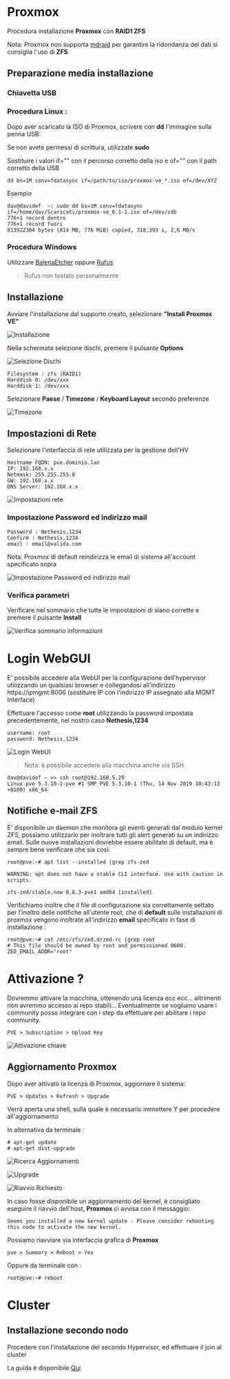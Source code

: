 # Proxmox

Procedura installazione **Proxmox** con **RAID1 ZFS**

Nota: Proxmox non supporta [mdraid](https://pve.proxmox.com/wiki/Software_RAID) per garantire la ridondanza dei dati si consiglia l'uso di **ZFS**


## Preparazione media installazione

### Chiavetta USB

### Procedura Linux :
Dopo aver scaricato la ISO di Proxmox, scrivere con **dd** l'immagine sulla penna USB:

Se non avete permessi di scrittura, utilizzate **sudo**

Sostituire i valori if="" con il percorso corretto della iso e of="" con il path corretto della USB

```dd bs=1M conv=fdatasync if=/path/to/iso/proxmox-ve_*.iso of=/dev/XYZ```

Esempio

```
dav@davidef  ~: sudo dd bs=1M conv=fdatasync if=/home/dav/Scaricati/proxmox-ve_6.1-1.iso of=/dev/sdb
776+1 record dentro
776+1 record fuori
813922304 bytes (814 MB, 776 MiB) copied, 318,393 s, 2,6 MB/s
```

### Procedura Windows

Utilizzare [BalenaEtcher](https://www.balena.io/etcher/) oppure [Rufus](https://rufus.ie/)
> Rufus non testato personalmente


## Installazione

Avviare l'installazione dal supporto creato, selezionare **"Install Proxmox VE"**

![Installazione](img/pve-grub-menu.png)

Nella schermata selezione dischi, premere il pulsante **Options** 

![Selezione Dischi](img/pve-select-target-disk.png)

```
Filesystem : zfs (RAID1)
Harddisk 0: /dev/xxx
Harddisk 1: /dev/xxx
```

Selezionare **Paese** / **Timezone** / **Keyboard Layout** secondo preferenze

![Timezone](img/pve-select-location.png)

## Impostazioni di Rete

Selezionare l'interfaccia di rete utilizzata per la gestione dell'HV

```
Hostname FQDN: pve.dominio.lan
IP: 192.168.x.x
Netmask: 255.255.255.0
GW: 192.168.x.x
DNS Server: 192.168.x.x
```

![Impostazioni rete](img/pve-setup-network.png)

### Impostazione Password ed indirizzo mail

```
Password : Nethesis,1234
Confirm : Nethesis,1234
email : email@valida.com
```

Nota: Proxmox di default reindirizza le email di sistema all'account specificato sopra 

![Impostazione Password ed indirizzo mail](img/pve-set-password.png)
### Verifica parametri

Verificare nel sommario che tutte le impostazioni di siano corrette e premere il pulsante **Install**

![Verifica sommario informazioni](img/pve-install-summary.png)

# Login WebGUI

E' possibile accedere alla WebUI per la configurazione dell'hypervisor utilizzando un qualsiasi browser e collegandosi all'indirizzo https://ipmgmt:8006 (sostituire IP con l'indirizzo IP assegnato alla MGMT Interface)

Effettuare l'accesso come **root** utilizzando la password impostata precedentemente, nel nostro caso **Nethesis,1234**

```
username: root
password: Nethesis,1234
```

![Login WebUI](img/pve-login-web.png)

> Nota: è possibile accedere alla macchina anche via SSH

```
dav@davidef ~ >> ssh root@192.168.5.29
Linux pve 5.3.10-1-pve #1 SMP PVE 5.3.10-1 (Thu, 14 Nov 2019 10:43:13 +0100) x86_64
```

## Notifiche e-mail ZFS

E' disponibile un daemon che monitora gli eventi generati dal modulo kernel ZFS, possiamo utilizzarlo per inoltrare tutti gli alert generati su un indirizzo email.
Sulle nuove installazioni dovrebbe essere abilitato di default, ma è sempre bene verificare che sia così:

```
root@pve:~# apt list --installed |grep zfs-zed

WARNING: apt does not have a stable CLI interface. Use with caution in scripts.

zfs-zed/stable,now 0.8.3-pve1 amd64 [installed]
```
Verifichiamo inoltre che il file di configurazione sia correttamente settato per l'inoltro delle notifiche all'utente root, che di **default** sulle installazioni di proxmox vengono inoltrate all'indirizzo **email** specificato in fase di installazione :

```
root@pve:~# cat /etc/zfs/zed.d/zed.rc |grep root
# This file should be owned by root and permissioned 0600.
ZED_EMAIL_ADDR="root"
```

# Attivazione ?

Dovremmo attivare la macchina, ottenendo una licenza ecc ecc... altrimenti non avremmo accesso ai repo stabili... Eventualmente se vogliamo usare i community posso integrare con i step da effettuare per abilitare i repo community.

```PVE > Subscription > Upload Key```

![Attivazione chiave](img/pve-sub-key.png)

## Aggiornamento Proxmox

Dopo aver attivato la licenza di Proxmox, aggiornare il sistema:

```PVE > Updates > Refresh > Upgrade```

Verrà aperta una shell, sulla quale è necessario immettere Y per procedere all'aggiornamento

In alternativa da terminale :

```
# apt-get update
# apt-get dist-upgrade
```

![Ricerca Aggiornamenti](img/pve-update-1.png)

![Upgrade](img/pve-update-2.png)

![Riavvio Richiesto](img/pve-update-3.png)

In caso fosse disponibile un aggiornamento del kernel, è consigliato eseguire il riavvio dell'host, **Proxmox** ci avvisa con il messaggio:

```
Seems you installed a new kernel update - Please consider rebooting this node to activate the new kernel.
```
Possiamo riavviare via interfaccia grafica di **Proxmox**

 ``` pve > Summary > Reboot > Yes ```
 
 Oppure da terminale con :

```root@pve:~# reboot ```

# Cluster

## Installazione secondo nodo

Procedere con l'installazione del secondo Hypervisor, ed effettuare il join al cluster

La guida è disponibile [Qui](replica-pve.md)